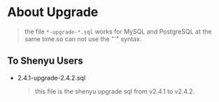 # About Upgrade

> the file `*-upgrade-*.sql` works for MySQL and PostgreSQL at the same time.so can not use the "`" syntax.

## To Shenyu Users

- 2.4.1-upgrade-2.4.2.sql

  > this file is the shenyu upgrade sql from v2.4.1 to v2.4.2.


